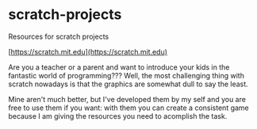 # scratch-projects


Resources for scratch projects

[https://scratch.mit.edu](https://scratch.mit.edu)


Are you a teacher or a parent and want to introduce your kids in
the fantastic world of programming??? Well, the most challenging 
thing with scratch nowadays is that the graphics are somewhat dull
to say the least. 

Mine aren't much better, but I've developed them by my self and 
you are free to use them if you want: with them you can create
a consistent game because I am giving the resources you need to 
acomplish the task. 




